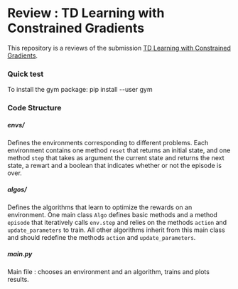 # Review : TD Learning with Constrained Gradients

This repository is a reviews of the submission <a href="https://openreview.net/pdf?id=Bk-ofQZRb">TD Learning with Constrained Gradients</a>.

### Quick test

To install the gym package:
pip install --user gym

### Code Structure

##### envs/
Defines the environments corresponding to different problems. Each environment contains one method `reset` that returns an initial state, and one method `step` that takes as argument the current state and returns the next state, a rewart and a boolean that indicates whether or not the episode is over.

##### algos/
Defines the algorithms that learn to optimize the rewards on an environment. One main class `Algo` defines basic methods and a method `episode` that iteratively calls `env.step` and relies on the methods `action` and `update_parameters` to train. All other algorithms inherit from this main class and should redefine the methods `action` and `update_parameters`.

##### main.py
Main file : chooses an environment and an algorithm, trains and plots results.
